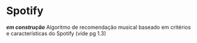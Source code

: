 # Spotify
***em construção*** Algoritmo de recomendação musical baseado em critérios e características do Spotify (vide pg 1.3)
